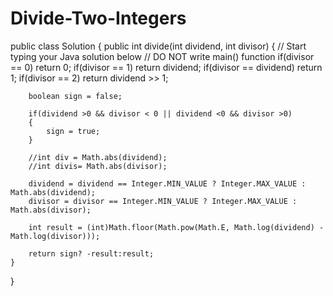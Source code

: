 Divide-Two-Integers
===================


public class Solution {
    public int divide(int dividend, int divisor) {
        // Start typing your Java solution below
        // DO NOT write main() function
        if(divisor == 0) return 0;
        if(divisor == 1) return dividend;
        if(divisor == dividend) return 1;
        if(divisor == 2) return dividend >> 1;
        
        boolean sign = false;
        
        if(dividend >0 && divisor < 0 || dividend <0 && divisor >0)
        {
            sign = true;
        }
        
        //int div = Math.abs(dividend);
        //int divis= Math.abs(divisor);
        
        dividend = dividend == Integer.MIN_VALUE ? Integer.MAX_VALUE : Math.abs(dividend);
        divisor = divisor == Integer.MIN_VALUE ? Integer.MAX_VALUE : Math.abs(divisor);
        
        int result = (int)Math.floor(Math.pow(Math.E, Math.log(dividend) - Math.log(divisor)));
        
        return sign? -result:result;
    }
}
